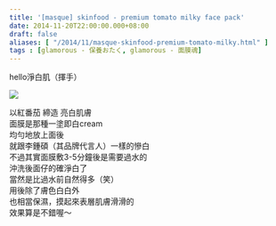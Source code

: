 ```yaml
---
title: '[masque] skinfood - premium tomato milky face pack'
date: 2014-11-20T22:00:00.000+08:00
draft: false
aliases: [ "/2014/11/masque-skinfood-premium-tomato-milky.html" ]
tags : [glamorous - 保養おたく, glamorous - 面膜魂]
---
```


hello淨白肌（揮手）  

![](/images/skinfoodtomato.jpg)

以紅番茄 締造 亮白肌膚  
面膜是那種一塗即白cream  
均勻地放上面後  
就跟李鍾碩（其品牌代言人）一樣的慘白  
不過其實面膜敷3-5分鐘後是需要過水的  
沖洗後面仔的確淨白了  
當然是比過水前自然得多（笑）  
用後除了膚色白白外  
也相當保濕，摸起來表層肌膚滑滑的  
效果算是不錯喔～
